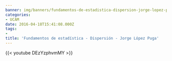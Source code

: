 ```yaml
---
banner: img/banners/fundamentos-de-estadistica-dispersion-jorge-lopez-puga.jpg
categories:
- UCAM
date: 2016-04-18T15:41:08.000Z
tags:
- 
title: 'Fundamentos de estadística - Dispersión - Jorge López Puga'
---
```




{{< youtube DEzYzphvmMY >}}
